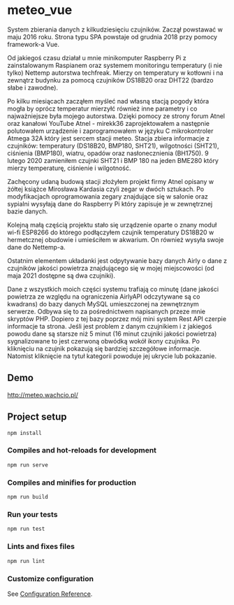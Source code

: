 # meteo_vue
System zbierania danych z kilkudziesięciu czujników. Zaczął powstawać w maju 2016 roku. Strona typu SPA powstaje od grudnia 2018 przy pomocy framework-a Vue.

Od jakiegoś czasu działał u mnie minikomputer Raspberry Pi z zainstalowanym Raspianem oraz systemem monitoringu temperatury (i nie tylko) Nettemp autorstwa techfreak. Mierzy on temperatury w kotłowni i na zewnątrz budynku za pomocą czujników DS18B20 oraz DHT22 (bardzo słabe i zawodne).

Po kilku miesiącach zacząłem myśleć nad własną stacją pogody która mogła by oprócz temperatur mierzyłć również inne parametry i co najważniejsze była mojego autorstwa. Dzięki pomocy ze strony forum Atnel oraz kanałowi YouTube Atnel - mirekk36 zaprojektowałem a następnie polutowałem urządzenie i zaprogramowałem w języku C mikrokontroler Atmega 32A który jest sercem stacji meteo. Stacja zbiera informacje z czujników: temperatury (DS18B20, BMP180, SHT21), wilgotności (SHT21), ciśnienia (BMP180), wiatru, opadów oraz nasłonecznienia (BH1750). 9 lutego 2020 zamieniłem czujnki SHT21 i BMP 180 na jeden BME280 który mierzy temperaturę, ciśnienie i wilgotność.

Zachęcony udaną budową stacji złożyłem projekt firmy Atnel opisany w żółtej książce Mirosława Kardasia czyli zegar w dwóch sztukach. Po modyfikacjach oprogramowania zegary znajdujące się w salonie oraz sypialni wysyłają dane do Raspberry Pi który zapisuje je w zewnętrznej bazie danych.

Kolejną małą częścią projektu stało się urządzenie oparte o znany moduł wi-fi ESP8266 do którego podłączyłem czujnik temperatury DS18B20 w hermetcznej obudowie i umieściłem w akwarium. On również wysyła swoje dane do Nettemp-a.

Ostatnim elementem układanki jest odpytywanie bazy danych Airly o dane z czujników jakości powietrza znajdującego się w mojej miejscowości (od maja 2021 dostępne są dwa czujniki).

Dane z wszystkich moich części systemu trafiają co minutę (dane jakości powietrza ze względu na ograniczenia AirlyAPI odczytywane są co kwadrans) do bazy danych MySQL umieszczonej na zewnętrznym serwerze. Odbywa się to za pośrednictwem napisanych przeze mnie skryptów PHP. Dopiero z tej bazy poprzez mój mini system Rest API czerpie informacje ta strona. Jeśli jest problem z danym czujnikiem i z jakiegoś powodu dane są starsze niż 5 minut (16 minut czujniki jakości powietrza) sygnalizowane to jest czerwoną obwódką wokół ikony czujnika. Po kliknięciu na czujnik pokazują się bardziej szczegółowe informacje. Natomist kliknięcie na tytuł kategorii powoduje jej ukrycie lub pokazanie.

## Demo
http://meteo.wachcio.pl/

## Project setup
```
npm install
```

### Compiles and hot-reloads for development
```
npm run serve
```

### Compiles and minifies for production
```
npm run build
```

### Run your tests
```
npm run test
```

### Lints and fixes files
```
npm run lint
```

### Customize configuration
See [Configuration Reference](https://cli.vuejs.org/config/).
